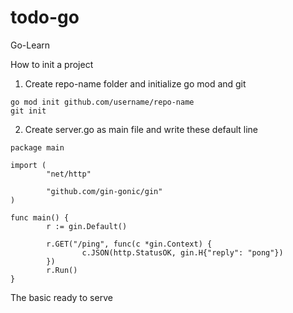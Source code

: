 # todo-go
Go-Learn

How to init a project

1. Create repo-name folder and initialize go mod and git
```
go mod init github.com/username/repo-name
git init
```
2. Create server.go as main file and write these default line

```
package main

import (
        "net/http"

        "github.com/gin-gonic/gin"
)

func main() {
        r := gin.Default()

        r.GET("/ping", func(c *gin.Context) {
                c.JSON(http.StatusOK, gin.H{"reply": "pong"})
        })
        r.Run()
}
```

The basic ready to serve
